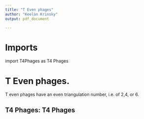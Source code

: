 ```yaml
---
title: "T Even phages"
author: "Keelan Krinsky"
output: pdf_document

---
```


# Imports

import T4Phages as T4 Phages

# T Even phages.
T even phages have an even triangulation number, i.e. of 2,4, or 6.

## __T4 Phages: T4 Phages__

